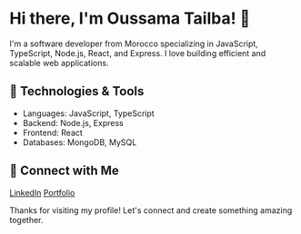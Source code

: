 # Hi there, I'm Oussama Tailba! 👋
I'm a software developer from Morocco specializing in JavaScript, TypeScript, Node.js, React, and Express. I love building efficient and scalable web applications.

## 🚀 Technologies & Tools
- Languages: JavaScript, TypeScript
- Backend: Node.js, Express
- Frontend: React
- Databases: MongoDB, MySQL

## 💬 Connect with Me
[LinkedIn](https://www.linkedin.com/in/oussamatailba/ "@embed")
[Portfolio](http://portfolio.ousta.dev/ "@embed")


Thanks for visiting my profile! Let's connect and create something amazing together.
